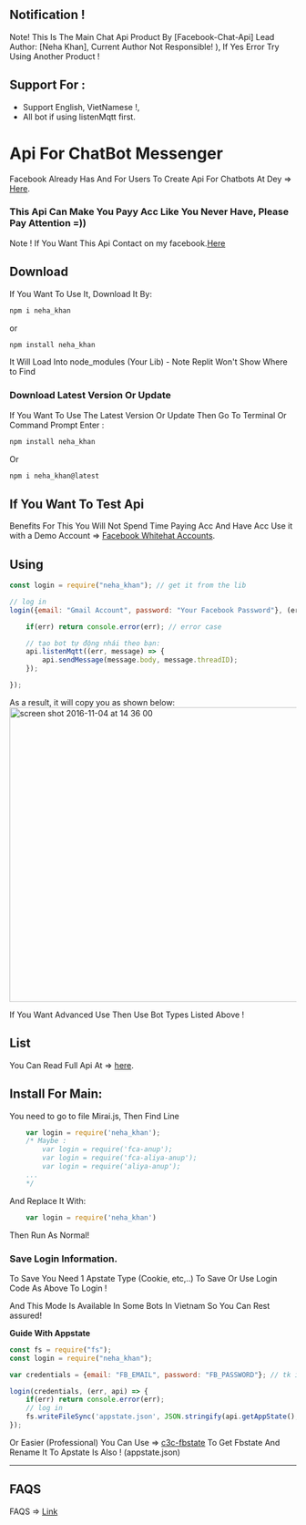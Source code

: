 ## Notification !

Note! This Is The Main Chat Api Product By [Facebook-Chat-Api]
Lead Author: [Neha Khan], Current Author Not Responsible! ), If Yes Error Try Using Another Product !

## Support For : 

+ Support English, VietNamese !,
+ All bot if using listenMqtt first.

# Api For ChatBot Messenger

Facebook Already Has And For Users To Create Api For Chatbots At Dey => [Here](https://developers.facebook.com/docs/messenger-platform).

### This Api Can Make You Payy Acc Like You Never Have, Please Pay Attention =))

Note ! If You Want This Api Contact on my facebook.[Here](https://facebook.com/AL1YA.KH9N)

## Download

If You Want To Use It, Download It By:
```bash
npm i neha_khan
```
or
```bash
npm install neha_khan
```

It Will Load Into node_modules (Your Lib) - Note Replit Won't Show Where to Find

### Download Latest Version Or Update

If You Want To Use The Latest Version Or Update Then Go To Terminal Or Command Prompt Enter :
```bash
npm install neha_khan
```
Or
```bash
npm i neha_khan@latest
```

## If You Want To Test Api

Benefits For This You Will Not Spend Time Paying Acc And Have Acc
Use it with a Demo Account => [Facebook Whitehat Accounts](https://www.facebook.com/whitehat/accounts/).

## Using

```javascript
const login = require("neha_khan"); // get it from the lib

// log in
login({email: "Gmail Account", password: "Your Facebook Password"}, (err, api) => {

    if(err) return console.error(err); // error case

    // tạo bot tự động nhái theo bạn:
    api.listenMqtt((err, message) => {
        api.sendMessage(message.body, message.threadID);
    });

});
```

As a result, it will copy you as shown below:
<img width="517" alt="screen shot 2016-11-04 at 14 36 00" src="https://cloud.githubusercontent.com/assets/4534692/20023545/f8c24130-a29d-11e6-9ef7-47568bdbc1f2.png">

If You Want Advanced Use Then Use Bot Types Listed Above !

## List

You Can Read Full Api At => [here](DOCS.md).

## Install For Main:

You need to go to file Mirai.js, Then Find Line
```js
    var login = require('neha_khan'); 
    /* Maybe :
        var login = require('fca-anup');
        var login = require('fca-aliya-anup');
        var login = require('aliya-anup');
    ...   
    */
```

And Replace It With:

```js
    var login = require('neha_khan')
```

Then Run As Normal!

### Save Login Information.

To Save You Need 1 Apstate Type (Cookie, etc,..) To Save Or Use Login Code As Above To Login !

And This Mode Is Available In Some Bots In Vietnam So You Can Rest assured!

__Guide With Appstate__

```js
const fs = require("fs");
const login = require("neha_khan");

var credentials = {email: "FB_EMAIL", password: "FB_PASSWORD"}; // tk information

login(credentials, (err, api) => {
    if(err) return console.error(err);
    // log in
    fs.writeFileSync('appstate.json', JSON.stringify(api.getAppState(), null,'\t')); //create appstate
});
```

Or Easier (Professional) You Can Use => [c3c-fbstate](https://github.com/c3cbot/c3c-fbstate) To Get Fbstate And Rename It To Apstate Is Also ! (appstate.json)

------------------------------------

## FAQS

FAQS => [Link](https://github.com/Anupx0/Anupbot#FAQS)